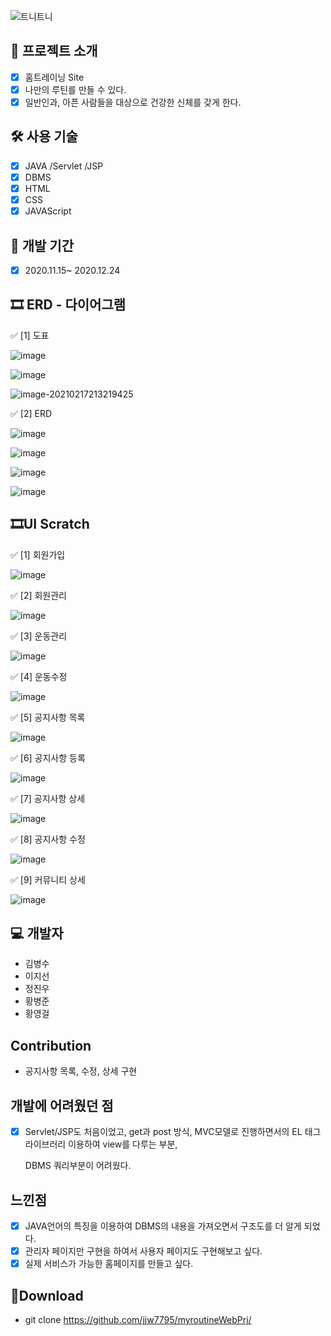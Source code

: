 

![트니트니](https://user-images.githubusercontent.com/55862164/108203611-15b94b80-7166-11eb-87ba-c936835232d0.PNG)



## 📑 프로젝트 소개

  - [x] 홈트레이닝 Site
  - [x] 나만의 루틴를 만들 수 있다.
  - [x] 일반인과, 아픈 사람들을 대상으로 건강한 신체를 갖게 한다.

## 🛠 사용 기술
  - [x] JAVA /Servlet /JSP
  - [x] DBMS
  - [x] HTML
  - [x] CSS
  - [x] JAVAScript

## 📅 개발 기간
  - [x] 2020.11.15~ 2020.12.24

## 🎞 ERD - 다이어그램

✅ [1] 도표 

![image](https://user-images.githubusercontent.com/55862164/108204524-4057d400-7167-11eb-9292-1bbf0acd9f63.png)

![image](https://user-images.githubusercontent.com/55862164/108204685-75642680-7167-11eb-9212-8f4974bd8a4f.png)

![image-20210217213219425](C:\Users\USER1\AppData\Roaming\Typora\typora-user-images\image-20210217213219425.png)

✅ [2] ERD

![image](https://user-images.githubusercontent.com/55862164/108206068-3afb8900-7169-11eb-83b7-e7acee75171d.png)

![image](https://user-images.githubusercontent.com/55862164/108210450-e6f3a300-716e-11eb-9b6a-d7b59df0b038.png)

![image](https://user-images.githubusercontent.com/55862164/108210525-fe329080-716e-11eb-98ee-aa79ce52bd3c.png)

![image](https://user-images.githubusercontent.com/55862164/108210596-15717e00-716f-11eb-8988-0ebc83cf96a1.png)

## 🎞UI  Scratch

✅ [1] 회원가입

![image](https://user-images.githubusercontent.com/55862164/108210650-28844e00-716f-11eb-86d5-733292d15aa0.png)

✅ [2] 회원관리

![image](https://user-images.githubusercontent.com/55862164/108210708-3fc33b80-716f-11eb-9989-687f575467f7.png)

✅ [3] 운동관리

![image](https://user-images.githubusercontent.com/55862164/108210779-51a4de80-716f-11eb-9cc9-d472c5993e80.png)

✅ [4] 운동수정

![image](https://user-images.githubusercontent.com/55862164/108209686-edcde600-716d-11eb-87c2-cafeb5d36d4a.png)

✅ [5] 공지사항 목록

![image](https://user-images.githubusercontent.com/55862164/108210877-6aad8f80-716f-11eb-954a-71f4d861e998.png)

✅ [6] 공지사항 등록

![image](https://user-images.githubusercontent.com/55862164/108209854-240b6580-716e-11eb-8fbb-5cbeb7312a72.png)

✅ [7] 공지사항 상세

![image](https://user-images.githubusercontent.com/55862164/108209937-3d141680-716e-11eb-8061-43c5341729c2.png)

✅ [8] 공지사항 수정

![image](https://user-images.githubusercontent.com/55862164/108210025-5ddc6c00-716e-11eb-9beb-6b81d6c3b1eb.png)

✅ [9] 커뮤니티 상세

![image](https://user-images.githubusercontent.com/55862164/108210111-79e00d80-716e-11eb-8f84-f08eeec81ecd.png)

## 💻 개발자
 - 김병수
 - 이지선
 - 정진우
 - 황병준
 - 황영걸
## Contribution
  - 공지사항 목록, 수정, 상세 구현
## 개발에 어려웠던 점
  - [x] Servlet/JSP도 처음이었고, get과 post 방식, MVC모델로 진행하면서의 EL 태그 라이브러리 이용하여 view를 다루는 부분, 

    DBMS 쿼리부분이 어려웠다.

## 느낀점
  - [x] JAVA언어의 특징을 이용하여 DBMS의 내용을 가져오면서 구조도를 더 알게 되었다.
  - [x] 관리자 페이지만 구현을 하여서 사용자 페이지도 구현해보고 싶다.
  - [x] 실제 서비스가 가능한 홈페이지를 만들고 싶다.

## 💼Download
  - git clone https://github.com/jjw7795/myroutineWebPrj/


